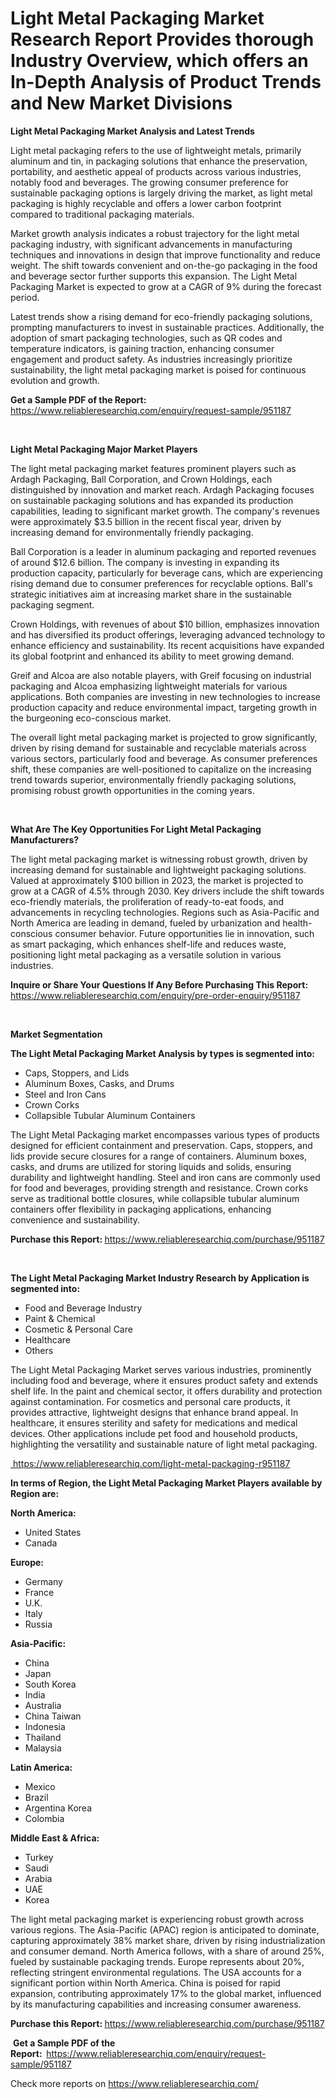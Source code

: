 <p><h1>Light Metal Packaging Market Research Report Provides thorough Industry Overview, which offers an In-Depth Analysis of Product Trends and New Market Divisions</h1></p><p><strong>Light Metal Packaging Market Analysis and Latest Trends</strong></p>
<p><p>Light metal packaging refers to the use of lightweight metals, primarily aluminum and tin, in packaging solutions that enhance the preservation, portability, and aesthetic appeal of products across various industries, notably food and beverages. The growing consumer preference for sustainable packaging options is largely driving the market, as light metal packaging is highly recyclable and offers a lower carbon footprint compared to traditional packaging materials.</p><p>Market growth analysis indicates a robust trajectory for the light metal packaging industry, with significant advancements in manufacturing techniques and innovations in design that improve functionality and reduce weight. The shift towards convenient and on-the-go packaging in the food and beverage sector further supports this expansion. The Light Metal Packaging Market is expected to grow at a CAGR of 9% during the forecast period.</p><p>Latest trends show a rising demand for eco-friendly packaging solutions, prompting manufacturers to invest in sustainable practices. Additionally, the adoption of smart packaging technologies, such as QR codes and temperature indicators, is gaining traction, enhancing consumer engagement and product safety. As industries increasingly prioritize sustainability, the light metal packaging market is poised for continuous evolution and growth.</p></p>
<p><strong>Get a Sample PDF of the Report:&nbsp;</strong> <a href="https://www.reliableresearchiq.com/enquiry/request-sample/951187?utm_campaign=1743&utm_medium=2&utm_source=Github&utm_content=ia&utm_term=06032025&utm_id=light-metal-packaging">https://www.reliableresearchiq.com/enquiry/request-sample/951187</a></p>
<p>&nbsp;</p>
<p><strong>Light Metal Packaging Major Market Players</strong></p>
<p><p>The light metal packaging market features prominent players such as Ardagh Packaging, Ball Corporation, and Crown Holdings, each distinguished by innovation and market reach. Ardagh Packaging focuses on sustainable packaging solutions and has expanded its production capabilities, leading to significant market growth. The company's revenues were approximately $3.5 billion in the recent fiscal year, driven by increasing demand for environmentally friendly packaging.</p><p>Ball Corporation is a leader in aluminum packaging and reported revenues of around $12.6 billion. The company is investing in expanding its production capacity, particularly for beverage cans, which are experiencing rising demand due to consumer preferences for recyclable options. Ball's strategic initiatives aim at increasing market share in the sustainable packaging segment.</p><p>Crown Holdings, with revenues of about $10 billion, emphasizes innovation and has diversified its product offerings, leveraging advanced technology to enhance efficiency and sustainability. Its recent acquisitions have expanded its global footprint and enhanced its ability to meet growing demand.</p><p>Greif and Alcoa are also notable players, with Greif focusing on industrial packaging and Alcoa emphasizing lightweight materials for various applications. Both companies are investing in new technologies to increase production capacity and reduce environmental impact, targeting growth in the burgeoning eco-conscious market.</p><p>The overall light metal packaging market is projected to grow significantly, driven by rising demand for sustainable and recyclable materials across various sectors, particularly food and beverage. As consumer preferences shift, these companies are well-positioned to capitalize on the increasing trend towards superior, environmentally friendly packaging solutions, promising robust growth opportunities in the coming years.</p></p>
<p>&nbsp;</p>
<p><strong>What Are The Key Opportunities For Light Metal Packaging Manufacturers?</strong></p>
<p><p>The light metal packaging market is witnessing robust growth, driven by increasing demand for sustainable and lightweight packaging solutions. Valued at approximately $100 billion in 2023, the market is projected to grow at a CAGR of 4.5% through 2030. Key drivers include the shift towards eco-friendly materials, the proliferation of ready-to-eat foods, and advancements in recycling technologies. Regions such as Asia-Pacific and North America are leading in demand, fueled by urbanization and health-conscious consumer behavior. Future opportunities lie in innovation, such as smart packaging, which enhances shelf-life and reduces waste, positioning light metal packaging as a versatile solution in various industries.</p></p>
<p><strong>Inquire or Share Your Questions If Any Before Purchasing This Report:</strong> <a href="https://www.reliableresearchiq.com/enquiry/pre-order-enquiry/951187?utm_campaign=1743&utm_medium=2&utm_source=Github&utm_content=ia&utm_term=06032025&utm_id=light-metal-packaging">https://www.reliableresearchiq.com/enquiry/pre-order-enquiry/951187</a></p>
<p>&nbsp;</p>
<p><strong>Market Segmentation</strong></p>
<p><strong>The Light Metal Packaging Market Analysis by types is segmented into:</strong></p>
<p><ul><li>Caps, Stoppers, and Lids</li><li>Aluminum Boxes, Casks, and Drums</li><li>Steel and Iron Cans</li><li>Crown Corks</li><li>Collapsible Tubular Aluminum Containers</li></ul></p>
<p><p>The Light Metal Packaging market encompasses various types of products designed for efficient containment and preservation. Caps, stoppers, and lids provide secure closures for a range of containers. Aluminum boxes, casks, and drums are utilized for storing liquids and solids, ensuring durability and lightweight handling. Steel and iron cans are commonly used for food and beverages, providing strength and resistance. Crown corks serve as traditional bottle closures, while collapsible tubular aluminum containers offer flexibility in packaging applications, enhancing convenience and sustainability.</p></p>
<p><strong>Purchase this Report:&nbsp;</strong><a href="https://www.reliableresearchiq.com/purchase/951187?utm_campaign=1743&utm_medium=2&utm_source=Github&utm_content=ia&utm_term=06032025&utm_id=light-metal-packaging">https://www.reliableresearchiq.com/purchase/951187</a></p>
<p>&nbsp;</p>
<p><strong>The Light Metal Packaging Market Industry Research by Application is segmented into:</strong></p>
<p><ul><li>Food and Beverage Industry</li><li>Paint & Chemical</li><li>Cosmetic & Personal Care</li><li>Healthcare</li><li>Others</li></ul></p>
<p><p>The Light Metal Packaging Market serves various industries, prominently including food and beverage, where it ensures product safety and extends shelf life. In the paint and chemical sector, it offers durability and protection against contamination. For cosmetics and personal care products, it provides attractive, lightweight designs that enhance brand appeal. In healthcare, it ensures sterility and safety for medications and medical devices. Other applications include pet food and household products, highlighting the versatility and sustainable nature of light metal packaging.</p></p>
<p><a href="https://www.reliableresearchiq.com/light-metal-packaging-r951187?utm_campaign=1743&utm_medium=2&utm_source=Github&utm_content=ia&utm_term=06032025&utm_id=light-metal-packaging">&nbsp;https://www.reliableresearchiq.com/light-metal-packaging-r951187</a></p>
<p><strong>In terms of Region, the Light Metal Packaging Market Players available by Region are:</strong></p>
<p>
    <p> <strong> North America: </strong>
        <ul>
            <li>United States</li>
            <li>Canada</li>
        </ul>
        </p> 
    <p> <strong> Europe: </strong>
        <ul>
            <li>Germany</li>
            <li>France</li>
            <li>U.K.</li>
            <li>Italy</li>
            <li>Russia</li>
        </ul>
        </p> 
    <p> <strong> Asia-Pacific: </strong>
        <ul>
            <li>China</li>
            <li>Japan</li>
            <li>South Korea</li>
            <li>India</li>
            <li>Australia</li>
            <li>China Taiwan</li>
            <li>Indonesia</li>
            <li>Thailand</li>
            <li>Malaysia</li>
        </ul>
        </p> 
    <p> <strong> Latin America: </strong>
        <ul>
            <li>Mexico</li>
            <li>Brazil</li>
            <li>Argentina Korea</li>
            <li>Colombia</li>
        </ul>
        </p> 
    <p> <strong> Middle East & Africa: </strong>
        <ul>
            <li>Turkey</li>
            <li>Saudi</li>
            <li>Arabia</li>
            <li>UAE</li>
            <li>Korea</li>
        </ul>
    </p>
    </p>
<p><p>The light metal packaging market is experiencing robust growth across various regions. The Asia-Pacific (APAC) region is anticipated to dominate, capturing approximately 38% market share, driven by rising industrialization and consumer demand. North America follows, with a share of around 25%, fueled by sustainable packaging trends. Europe represents about 20%, reflecting stringent environmental regulations. The USA accounts for a significant portion within North America. China is poised for rapid expansion, contributing approximately 17% to the global market, influenced by its manufacturing capabilities and increasing consumer awareness.</p></p>
<p><strong>Purchase this Report: </strong><a href="https://www.reliableresearchiq.com/purchase/951187?utm_campaign=1743&utm_medium=2&utm_source=Github&utm_content=ia&utm_term=06032025&utm_id=light-metal-packaging">https://www.reliableresearchiq.com/purchase/951187</a></p>
<p>&nbsp;<strong>Get a Sample PDF of the Report:&nbsp;&nbsp;</strong><a href="https://www.reliableresearchiq.com/enquiry/request-sample/951187?utm_campaign=1743&utm_medium=2&utm_source=Github&utm_content=ia&utm_term=06032025&utm_id=light-metal-packaging">https://www.reliableresearchiq.com/enquiry/request-sample/951187</a></p>
<p><strong></strong></p>
<p>Check more reports on <a href="https://www.reliableresearchiq.com/?utm_campaign=1743&utm_medium=2&utm_source=Github&utm_content=ia&utm_term=06032025&utm_id=light-metal-packaging">https://www.reliableresearchiq.com/</a></p>